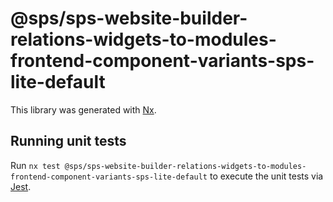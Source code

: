 # @sps/sps-website-builder-relations-widgets-to-modules-frontend-component-variants-sps-lite-default

This library was generated with [Nx](https://nx.dev).

## Running unit tests

Run `nx test @sps/sps-website-builder-relations-widgets-to-modules-frontend-component-variants-sps-lite-default` to execute the unit tests via [Jest](https://jestjs.io).
